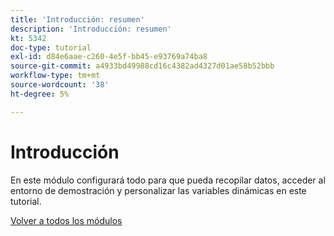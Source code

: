 ```yaml
---
title: 'Introducción: resumen'
description: 'Introducción: resumen'
kt: 5342
doc-type: tutorial
exl-id: d84e6aae-c260-4e5f-bb45-e93769a74ba8
source-git-commit: a4933bd49988cd16c4382ad4327d01ae58b52bbb
workflow-type: tm+mt
source-wordcount: '38'
ht-degree: 5%

---
```


# Introducción

En este módulo configurará todo para que pueda recopilar datos, acceder al entorno de demostración y personalizar las variables dinámicas en este tutorial.

[Volver a todos los módulos](../../../overview.md)
